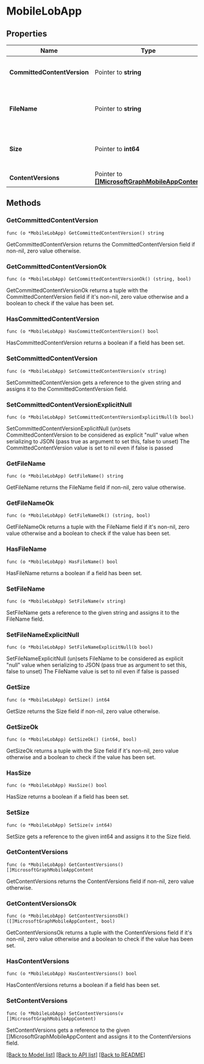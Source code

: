 # MobileLobApp

## Properties

Name | Type | Description | Notes
------------ | ------------- | ------------- | -------------
**CommittedContentVersion** | Pointer to **string** | The internal committed content version. | [optional] 
**FileName** | Pointer to **string** | The name of the main Lob application file. | [optional] 
**Size** | Pointer to **int64** | The total size, including all uploaded files. | [optional] 
**ContentVersions** | Pointer to [**[]MicrosoftGraphMobileAppContent**](microsoft.graph.mobileAppContent.md) |  | [optional] 

## Methods

### GetCommittedContentVersion

`func (o *MobileLobApp) GetCommittedContentVersion() string`

GetCommittedContentVersion returns the CommittedContentVersion field if non-nil, zero value otherwise.

### GetCommittedContentVersionOk

`func (o *MobileLobApp) GetCommittedContentVersionOk() (string, bool)`

GetCommittedContentVersionOk returns a tuple with the CommittedContentVersion field if it's non-nil, zero value otherwise
and a boolean to check if the value has been set.

### HasCommittedContentVersion

`func (o *MobileLobApp) HasCommittedContentVersion() bool`

HasCommittedContentVersion returns a boolean if a field has been set.

### SetCommittedContentVersion

`func (o *MobileLobApp) SetCommittedContentVersion(v string)`

SetCommittedContentVersion gets a reference to the given string and assigns it to the CommittedContentVersion field.

### SetCommittedContentVersionExplicitNull

`func (o *MobileLobApp) SetCommittedContentVersionExplicitNull(b bool)`

SetCommittedContentVersionExplicitNull (un)sets CommittedContentVersion to be considered as explicit "null" value
when serializing to JSON (pass true as argument to set this, false to unset)
The CommittedContentVersion value is set to nil even if false is passed
### GetFileName

`func (o *MobileLobApp) GetFileName() string`

GetFileName returns the FileName field if non-nil, zero value otherwise.

### GetFileNameOk

`func (o *MobileLobApp) GetFileNameOk() (string, bool)`

GetFileNameOk returns a tuple with the FileName field if it's non-nil, zero value otherwise
and a boolean to check if the value has been set.

### HasFileName

`func (o *MobileLobApp) HasFileName() bool`

HasFileName returns a boolean if a field has been set.

### SetFileName

`func (o *MobileLobApp) SetFileName(v string)`

SetFileName gets a reference to the given string and assigns it to the FileName field.

### SetFileNameExplicitNull

`func (o *MobileLobApp) SetFileNameExplicitNull(b bool)`

SetFileNameExplicitNull (un)sets FileName to be considered as explicit "null" value
when serializing to JSON (pass true as argument to set this, false to unset)
The FileName value is set to nil even if false is passed
### GetSize

`func (o *MobileLobApp) GetSize() int64`

GetSize returns the Size field if non-nil, zero value otherwise.

### GetSizeOk

`func (o *MobileLobApp) GetSizeOk() (int64, bool)`

GetSizeOk returns a tuple with the Size field if it's non-nil, zero value otherwise
and a boolean to check if the value has been set.

### HasSize

`func (o *MobileLobApp) HasSize() bool`

HasSize returns a boolean if a field has been set.

### SetSize

`func (o *MobileLobApp) SetSize(v int64)`

SetSize gets a reference to the given int64 and assigns it to the Size field.

### GetContentVersions

`func (o *MobileLobApp) GetContentVersions() []MicrosoftGraphMobileAppContent`

GetContentVersions returns the ContentVersions field if non-nil, zero value otherwise.

### GetContentVersionsOk

`func (o *MobileLobApp) GetContentVersionsOk() ([]MicrosoftGraphMobileAppContent, bool)`

GetContentVersionsOk returns a tuple with the ContentVersions field if it's non-nil, zero value otherwise
and a boolean to check if the value has been set.

### HasContentVersions

`func (o *MobileLobApp) HasContentVersions() bool`

HasContentVersions returns a boolean if a field has been set.

### SetContentVersions

`func (o *MobileLobApp) SetContentVersions(v []MicrosoftGraphMobileAppContent)`

SetContentVersions gets a reference to the given []MicrosoftGraphMobileAppContent and assigns it to the ContentVersions field.


[[Back to Model list]](../README.md#documentation-for-models) [[Back to API list]](../README.md#documentation-for-api-endpoints) [[Back to README]](../README.md)


